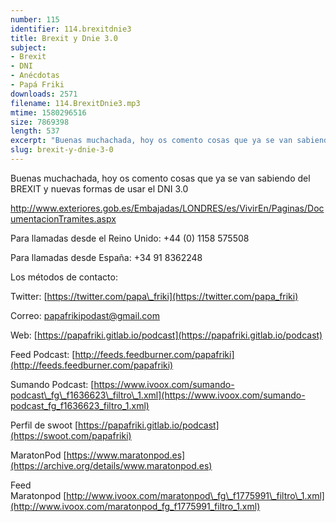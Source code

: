```yaml
---
number: 115
identifier: 114.brexitdnie3
title: Brexit y Dnie 3.0
subject:
- Brexit
- DNI
- Anécdotas
- Papá Friki
downloads: 2571
filename: 114.BrexitDnie3.mp3
mtime: 1580296516
size: 7869398
length: 537
excerpt: "Buenas muchachada, hoy os comento cosas que ya se van sabiendo del BREXIT y nuevas formas de usar el DNI 3.0  \n\nhttp://www.exteriores.gob.es/Embajadas/LONDRES/es/VivirEn/Paginas/DocumentacionTramites.aspx\n\nPara llamadas desde el Reino Unido: +44 (0) 1158 575508\n\nPara llamadas desde España: +34 91 8362248\n\nLos métodos de contacto:  \n\nTwitter: [https://twitter.com/papa\\_friki](https://twitter.com/papa_friki)\n\nCorreo: [papafrikipodast@gmail.com](https://archive.org/details/papafrikipodast@gmail.com)\n\nWeb: [https://papafriki.gitlab.io/podcast](https://papafriki.gitlab.io/podcast)\n\nFeed Podcast: [http://feeds.feedburner.com/papafriki](http://feeds.feedburner.com/papafriki)\n\nSumando Podcast: [https://www.ivoox.com/sumando-podcast\\_fg\\_f1636623\\_filtro\\_1.xml](https://www.ivoox.com/sumando-podcast_fg_f1636623_filtro_1.xml)\n\nPerfil de swoot [https://papafriki.gitlab.io/podcast](https://swoot.com/papafriki)\n\nMaratonPod [https://www.maratonpod.es](https://archive.org/deta"
slug: brexit-y-dnie-3-0
---
```

Buenas muchachada, hoy os comento cosas que ya se van sabiendo del BREXIT y nuevas formas de usar el DNI 3.0

http://www.exteriores.gob.es/Embajadas/LONDRES/es/VivirEn/Paginas/DocumentacionTramites.aspx

Para llamadas desde el Reino Unido: +44 (0) 1158 575508

Para llamadas desde España: +34 91 8362248

Los métodos de contacto:

Twitter: [https://twitter.com/papa\_friki](https://twitter.com/papa_friki)

Correo: [papafrikipodast@gmail.com](https://archive.org/details/papafrikipodast@gmail.com)

Web: [https://papafriki.gitlab.io/podcast](https://papafriki.gitlab.io/podcast)

Feed Podcast: [http://feeds.feedburner.com/papafriki](http://feeds.feedburner.com/papafriki)

Sumando Podcast: [https://www.ivoox.com/sumando-podcast\_fg\_f1636623\_filtro\_1.xml](https://www.ivoox.com/sumando-podcast_fg_f1636623_filtro_1.xml)

Perfil de swoot [https://papafriki.gitlab.io/podcast](https://swoot.com/papafriki)

MaratonPod [https://www.maratonpod.es](https://archive.org/details/www.maratonpod.es)

Feed Maratonpod [http://www.ivoox.com/maratonpod\_fg\_f1775991\_filtro\_1.xml](http://www.ivoox.com/maratonpod_fg_f1775991_filtro_1.xml)